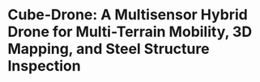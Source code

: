 # Cube-Drone: A Multisensor Hybrid Drone for Multi-Terrain Mobility, 3D Mapping, and Steel Structure Inspection

